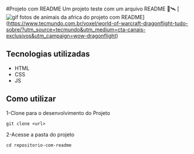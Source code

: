 #Projeto com README
Um projeto teste com um arquivo README 
🚀🛰
[<img src="world-of-warcraft.gif" alt="gif fotos de animais da africa do projeto com README">]
(https://www.tecmundo.com.br/voxel/world-of-warcraft-dragonflight-tudo-sobre/?utm_source=tecmundo&utm_medium=cta-canais-exclusivos&utm_campaign=wow-dragonflight)
## Tecnologias utilizadas
- HTML
- CSS
- JS
## Como utilizar
1-Clone para o desenvolvimento do Projeto
```
git clone <url>
```
2-Acesse a pasta do projeto
```
cd repositorio-com-readme
